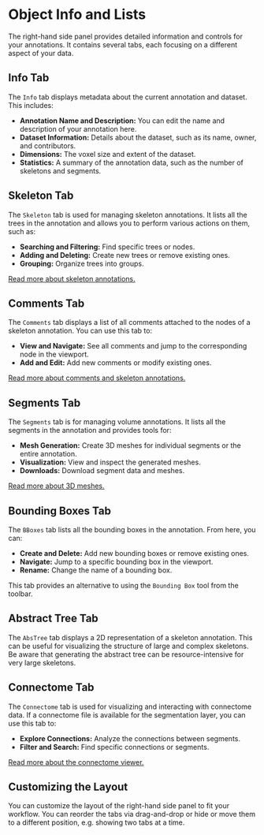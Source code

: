 # Object Info and Lists

The right-hand side panel provides detailed information and controls for your annotations. It contains several tabs, each focusing on a different aspect of your data.

## Info Tab

The `Info` tab displays metadata about the current annotation and dataset. This includes:

- **Annotation Name and Description:** You can edit the name and description of your annotation here.
- **Dataset Information:** Details about the dataset, such as its name, owner, and contributors.
- **Dimensions:** The voxel size and extent of the dataset.
- **Statistics:** A summary of the annotation data, such as the number of skeletons and segments.

## Skeleton Tab

The `Skeleton` tab is used for managing skeleton annotations. It lists all the trees in the annotation and allows you to perform various actions on them, such as:

- **Searching and Filtering:** Find specific trees or nodes.
- **Adding and Deleting:** Create new trees or remove existing ones.
- **Grouping:** Organize trees into groups.

[Read more about skeleton annotations.](../skeleton_annotation/tools.md)

## Comments Tab

The `Comments` tab displays a list of all comments attached to the nodes of a skeleton annotation. You can use this tab to:

- **View and Navigate:** See all comments and jump to the corresponding node in the viewport.
- **Add and Edit:** Add new comments or modify existing ones.

[Read more about comments and skeleton annotations.](../skeleton_annotation/comments.md)

## Segments Tab

The `Segments` tab is for managing volume annotations. It lists all the segments in the annotation and provides tools for:

- **Mesh Generation:** Create 3D meshes for individual segments or the entire annotation.
- **Visualization:** View and inspect the generated meshes.
- **Downloads:** Download segment data and meshes.

[Read more about 3D meshes.](../meshes/loading_meshes.md)

## Bounding Boxes Tab

The `BBoxes` tab lists all the bounding boxes in the annotation. From here, you can:

- **Create and Delete:** Add new bounding boxes or remove existing ones.
- **Navigate:** Jump to a specific bounding box in the viewport.
- **Rename:** Change the name of a bounding box.

This tab provides an alternative to using the `Bounding Box` tool from the toolbar.

## Abstract Tree Tab

The `AbsTree` tab displays a 2D representation of a skeleton annotation. This can be useful for visualizing the structure of large and complex skeletons. Be aware that generating the abstract tree can be resource-intensive for very large skeletons.

## Connectome Tab

The `Connectome` tab is used for visualizing and interacting with connectome data. If a connectome file is available for the segmentation layer, you can use this tab to:

- **Explore Connections:** Analyze the connections between segments.
- **Filter and Search:** Find specific connections or segments.

[Read more about the connectome viewer.](../connectome_viewer.md)

## Customizing the Layout

You can customize the layout of the right-hand side panel to fit your workflow. You can reorder the tabs via drag-and-drop or hide or move them to a different position, e.g. showing two tabs at a time.